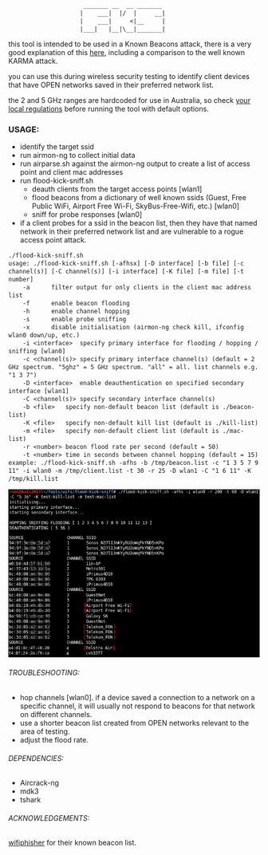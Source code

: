 ```
					 _______ __  __ _______ 
					|    ___|  |/  |     __|
					|    ___|     <|__     |
					|___|   |__|\__|_______|
```

this tool is intended to be used in a Known Beacons attack, there is a very good explanation of this [here](https://census-labs.com/news/2018/02/01/known-beacons-attack-34c3/), including a comparison to the well known KARMA attack.

you can use this during wireless security testing to identify client devices that have OPEN networks saved in their preferred network list.

the 2 and 5 GHz ranges are hardcoded for use in Australia, so check [your local regulations](https://en.wikipedia.org/wiki/List_of_WLAN_channels) before running the tool with default options.

### USAGE:
* identify the target ssid
* run airmon-ng to collect initial data
* run airparse.sh against the airmon-ng output to create a list of access point and client mac addresses
* run flood-kick-sniff.sh
  - deauth clients from the target access points [wlan1]
  - flood beacons from a dictionary of well known ssids (Guest, Free Public WiFi, Airport Free Wi-Fi, SkyBus-Free-Wifi, etc.) [wlan0]
  - sniff for probe responses [wlan0]
* if a client probes for a ssid in the beacon list, then they have that named network in their preferred network list and are vulnerable to a rogue access point attack.

```
./flood-kick-sniff.sh
usage: ./flood-kick-sniff.sh [-afhsx] [-D interface] [-b file] [-c channel(s)] [-C channel(s)] [-i interface] [-K file] [-m file] [-t number]
	-a		filter output for only clients in the client mac address list
	-f		enable beacon flooding
	-h		enable channel hopping
	-s		enable probe sniffing
	-x		disable initialisation (airmon-ng check kill, ifconfig wlan0 down/up, etc.)
	-i <interface>	specify primary interface for flooding / hopping / sniffing [wlan0]
	-c <channel(s)>	specify primary interface channel(s) (default = 2 GHz spectrum. "5ghz" = 5 GHz spectrum. "all" = all. list channels e.g. "1 3 7")
	-D <interface>	enable deauthentication on specified secondary interface [wlan1]
	-C <channel(s)>	specify secondary interface channel(s)
	-b <file>	specify non-default beacon list (default is ./beacon-list)
	-K <file>	specify non-default kill list (default is ./kill-list)
	-m <file>	specify non-default client list (default is ./mac-list)
	-r <number>	beacon flood rate per second (default = 50)
	-t <number>	time in seconds between channel hopping (default = 15)
example: ./flood-kick-sniff.sh -afhs -b /tmp/beacon.list -c "1 3 5 7 9 11" -i wlan0 -m /tmp/client.list -t 30 -r 25 -D wlan1 -C "1 6 11" -K /tmp/kill.list
```

![](example.png)

###### TROUBLESHOOTING:
* hop channels [wlan0]. if a device saved a connection to a network on a specific channel, it will usually not respond to beacons for that network on different channels.
* use a shorter beacon list created from OPEN networks relevant to the area of testing.
* adjust the flood rate.

###### DEPENDENCIES:

* Aircrack-ng
* mdk3
* tshark

###### ACKNOWLEDGEMENTS:

[wifiphisher](https://github.com/wifiphisher/wifiphisher) for their known beacon list.

